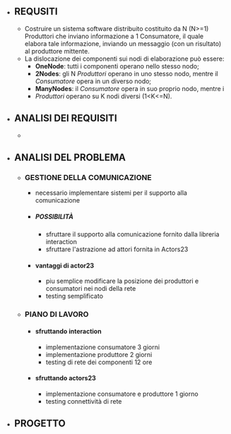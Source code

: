 - ## REQUSITI
	- Costruire un sistema software distribuito costituito da N (N>=1) Produttori che inviano informazione a  1 Consumatore, il quale elabora tale informazione, inviando un messaggio (con un risultato) al produttore mittente.
	- La dislocazione dei componenti sui nodi di elaborazione può essere:
		- **OneNode**: tutti i componenti operano nello stesso nodo;
		- **2Nodes**: gli N *Produttori* operano in uno stesso nodo, mentre il *Consumatore* opera in un diverso nodo;
		- **ManyNodes**: il *Consumatore* opera in suo proprio nodo, mentre i
		- *Produttori* operano su K  nodi diversi (1<K<=N).
- ## ANALISI DEI REQUISITI
	-
- ## ANALISI DEL PROBLEMA
	- ### GESTIONE DELLA COMUNICAZIONE
		- necessario implementare sistemi per il supporto alla comunicazione
		- ##### POSSIBILITÀ
			- sfruttare il supporto alla comunicazione fornito dalla libreria interaction
			- sfruttare l'astrazione ad attori fornita in Actors23
		- #### vantaggi di actor23
			- piu semplice modificare la posizione dei produttori e consumatori nei nodi della rete
			- testing semplificato
	- ### PIANO DI LAVORO
		- #### sfruttando interaction
			- implementazione consumatore 3 giorni
			- implementazione produttore 2 giorni
			- testing di rete dei componenti 12 ore
		- #### sfruttando actors23
			- implementazione  consumatore e produttore 1 giorno
			- testing connettività di rete
- ## PROGETTO